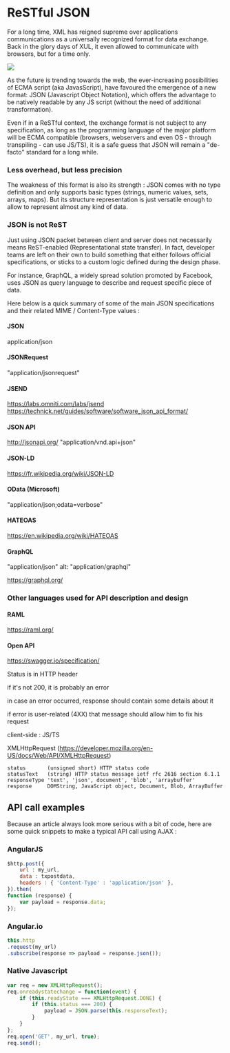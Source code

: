 # ReSTful JSON


For a long time, XML has reigned supreme over applications communications as a universally recognized format for data exchange. Back in the glory days of XUL, it even allowed to communicate with browsers, but for a time only.

![](https://i.imgur.com/irOcoFsl.jpg)

As the future is trending towards the web, the ever-increasing possibilities of ECMA script (aka JavasScript), have favoured the emergence of a new format: JSON (Javascript Object Notation), which offers the advantage to be natively readable by any JS script (without the need of additional transformation).


Even if in a ReSTful context, the exchange format is not subject to any specification, as long as the programming language of the major platform will be ECMA compatible (browsers, webservers and even OS - through transpiling - can use JS/TS), it is a safe guess that JSON will remain a "de-facto" standard for a long while.



### Less overhead, but less precision

The weakness of this format is also its strength : JSON comes with no type definition and only supports basic types (strings, numeric values, sets, arrays, maps). But its structure representation is just versatile enough to allow to represent almost any kind of data.



### JSON is not ReST


Just using JSON packet between client and server does not necessarily means ReST-enabled (Representational state transfer). In fact, developer teams are left on their own to build something that either follows official specifications, or sticks to a custom logic defined during the design phase.

For instance, GraphQL, a widely spread solution promoted by Facebook, uses JSON as query language to describe and request specific piece of data.

Here below is a quick summary of some of the main JSON specifications and their related MIME / Content-Type values :



#### JSON


application/json

#### JSONRequest
"application/jsonrequest"


#### JSEND
https://labs.omniti.com/labs/jsend
https://technick.net/guides/software/software_json_api_format/

####  JSON API
http://jsonapi.org/
"application/vnd.api+json"

#### JSON-LD
https://fr.wikipedia.org/wiki/JSON-LD

#### OData (Microsoft)
"application/json;odata=verbose"

#### HATEOAS
https://en.wikipedia.org/wiki/HATEOAS

#### GraphQL

"application/json" 
alt: "application/graphql" 

https://graphql.org/



### Other languages used for API description and design

#### RAML
https://raml.org/

#### Open API
https://swagger.io/specification/


Status is in HTTP header

if it's not 200, it is probably an error

in case an error occurred, response should contain some details about it

if error is user-related (4XX) that message should allow him to fix his request 


client-side : JS/TS

XMLHttpRequest (https://developer.mozilla.org/en-US/docs/Web/API/XMLHttpRequest)

```
status		 (unsigned short) HTTP status code
statusText 	 (string) HTTP status message ietf rfc 2616 section 6.1.1
responseType 'text', 'json', document', 'blob', 'arraybuffer'
response	 DOMString, JavaScript object, Document, Blob, ArrayBuffer
```



## API call examples

Because an article always look more serious with a bit of code, here are some quick snippets to make a typical API call using AJAX :

### AngularJS

```javascript
$http.post({
	url : my_url,
	data : txpostdata,
	headers : { 'Content-Type' : 'application/json' },
}).then(
function (response) {
	var payload = response.data;
});
```

### Angular.io
```javascript
this.http
.request(my_url)
.subscribe(response => payload = response.json());
```

### Native Javascript
```javascript
var req = new XMLHttpRequest();
req.onreadystatechange = function(event) {
    if (this.readyState === XMLHttpRequest.DONE) {
        if (this.status === 200) {
            payload = JSON.parse(this.responseText);
        } 
    }
};
req.open('GET', my_url, true);
req.send();
```